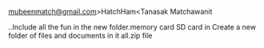 mubeenmatch@gmail.com>HatchHam<Tanasak Matchawanit

<!--Master Hakeem Matchawanit<Mubeen Matchawanit=Mumasah
**Mumasah/Hatchham** is a ✨ _special_ ✨ repository because its `README.md` (this file) appears on your GitHub profile.Thanasak Matchawanich

Here are some ideas to get you started:

- 🔭 I’m currently working on . Master Hakeem Matchawanit The abbreviation of Tanasak is Hatch
- 🌱 I’m currently learning .that Mubeen is the default name of Tanasak and has the abbreviation shut'up
- 👯 I’m looking to collaborate on .to bring storage Mubeen Come together with Thanasak Machawanich,Master Hakeem Matchawanit,and will use a new name Hetchham so Hetcham.Is homepage will be building a residence in Thailand..
- 🤔 I’m looking for help with gem224.gn@gmail.com,gemnakab@gmail.com,..Ji-mail has information about the ID games I've played and wants to get back..
- 💬 Ask me about ...old storage in the clouds Huawei ID The phone number used is 0610837496.
- 📫 How to reach me: memumasah@gmail.com to0992405179..and 0652732775 with outlookmail Hatchham@outlook.com.
- 😄 Pronouns: ...will use the new name Thanasak Matchawanich
- ⚡ Fun fact: ... Facebook page for kimji.pege Facebook​ and to merge all information I own  a Facebook ID called Thanasak Matchawanich ภาษาไทย​เริ่มต้น​
-->..Include all the fun in the new folder.memory card SD card in Create a new folder of files and documents in it all.zip file
